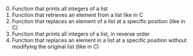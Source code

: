 0. Function that prints all integers of a list
1. Function  that retrieves an element from a list like in C
2. Function that replaces an element of a list at a specific position (like in C)
3. Function that prints all integers of a list, in reverse order
4. Function that replaces an element in a list at a specific position without modifying the original list (like in C)

